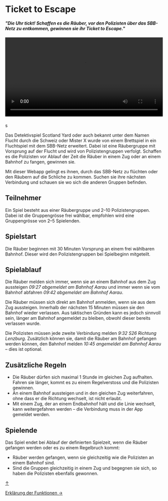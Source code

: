 <!-- <!-- <!-- ---
layout: default
title: Ticket to Escape
--- -->

<a id="top"></a>

# Ticket to Escape

***"Die Uhr tickt! Schaffen es die Räuber, vor den Polizisten über das SBB-Netz zu entkommen, gewinnen sie ihr Ticket to Escape."***

<div style="text-align: center; margin: 20px 0;">
  <video controls style="width: 100%; max-width: 640px; height: auto;">
    <source src="{{ '/Videos/Video_Ticket_to_escape.mp4' | relative_url }}" type="video/mp4">
    Dein Browser unterstützt das Video-Tag nicht.
  </video>
</div>s

Das Detektivspiel Scotland Yard oder auch bekannt unter dem Namen Flucht durch die Schweiz oder Mister X wurde von einem Brettspiel in ein Fluchtspiel mit dem SBB-Netz erweitert. Dabei ist eine Räubergruppe mit Vorsprung auf der Flucht und wird von Polizistengruppen verfolgt. Schaffen es die Polizisten vor Ablauf der Zeit die Räuber in einem Zug oder an einem Bahnhof zu fangen, gewinnen sie. 

Mit dieser Webapp gelingt es ihnen, durch das SBB-Netz zu flüchten oder den Räubern auf die Schliche zu kommen. Suchen sie ihre nächsten Verbindung und schauen sie wo sich die anderen Gruppen befinden. 

## Teilnehmer
Ein Spiel besteht aus einer Räubergruppe und 2–10 Polizistengruppen. Dabei ist die Gruppengrösse frei wählbar, empfohlen wird eine Gruppengrösse von 2–5 Spielenden.

## Spielstart

Die Räuber beginnen mit 30 Minuten Vorsprung an einem frei wählbaren Bahnhof. Dieser wird den Polizistengruppen bei Spielbeginn mitgeteilt. 

## Spielablauf

Die Räuber melden sich immer, wenn sie an einem Bahnhof aus dem Zug aussteigen *09:27 abgemeldet am Bahnhof Aarau* und immer wenn sie vom Bahnhof abfahren *09:42 abgemeldet am Bahnhof Aarau*.

Die Räuber müssen sich direkt am Bahnhof anmelden, wenn sie aus dem Zug aussteigen. Innerhalb der nächsten 15 Minuten müssen sie den Bahnhof wieder verlassen. Aus taktischen Gründen kann es jedoch sinnvoll sein, länger am Bahnhof angemeldet zu bleiben, obwohl dieser bereits verlassen wurde.

Die Polizisten müssen jede zweite Verbindung melden *9:32 S26 Richtung Lenzburg*. Zusätzlich können sie, damit die Räuber am Bahnhof gefangen werden können, den Bahnhof melden *10:45 angemeldet am Bahnhof Aarau* – dies ist optional.

## Zusätzliche Regeln 
- Die Räuber dürfen sich maximal 1 Stunde im gleichen Zug aufhalten. Fahren sie länger, kommt es zu einem Regelverstoss und die Polizisten gewinnen. 
- An einem Bahnhof aussteigen und in den gleichen Zug weiterfahren, ohne dass er die Richtung wechselt, ist nicht erlaubt. 
- Mit einem Zug, der an einem Endbahnhof hält und die Linie wechselt, kann weitergefahren werden – die Verbindung muss in der App gemeldet werden. 

## Spielende 

Das Spiel endet bei Ablauf der definierten Spielzeit, wenn die Räuber gefangen werden oder es zu einem Regelbruch kommt:
- Räuber werden gefangen, wenn sie gleichzeitig wie die Polizisten an einem Bahnhof sind. 
- Sind die Gruppen gleichzeitig in einem Zug und begegnen sie sich, so haben die Polizisten ebenfalls gewonnen. 

[↑](#top)

<div style="display: flex; justify-content: space-between;">
  <div>
    <a href="funktionen.html">Erklärung der Funktionen →</a>
  </div>
</div>
